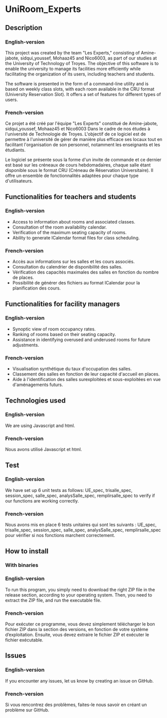 # UniRoom_Experts

## Description

### English-version
This project was created by the team "Les Experts," consisting of Amine-jabote, sidqui_youssef, Mohaaz45 and Nico6003, as part of our studies at the University of Technology of Troyes. The objective of this software is to enable the university to manage its facilities more efficiently while facilitating the organization of its users, including teachers and students.

The software is presented in the form of a command-line utility and is based on weekly class slots, with each room available in the CRU format (University Reservation Slot). It offers a set of features for different types of users.
### French-version
Ce projet a été créé par l'équipe "Les Experts" constitué de Amine-jabote, sidqui_youssef, Mohaaz45 et Nico6003 Dans le cadre de nos études à l'université de Technologie de Troyes. L'objectif de ce logiciel est de permettre à l'université de gérer de manière plus efficace ses locaux tout en facilitant l'organisation de son personnel, notamment les enseignants et les étudiants.

Le logiciel se présente sous la forme d'un invite de commande et ce dernier est basé sur les créneaux de cours hebdomadaires, chaque salle étant disponible sous le format CRU (Créneau de Réservation Universitaire). Il offre un ensemble de fonctionnalités adaptées pour chaque type d'utilisateurs.

## Functionalities for teachers and students
### English-version
   - Access to information about rooms and associated classes.
   - Consultation of the room availability calendar.
   - Verification of the maximum seating capacity of rooms.
   - Ability to generate ICalendar format files for class scheduling.

### French-version
   - Accès aux informations sur les salles et les cours associés.
   - Consultation du calendrier de disponibilité des salles.
   - Vérification des capacités maximales des salles en fonction du nombre de places.
   - Possibilité de générer des fichiers au format ICalendar pour la planification des cours.

## Functionalities for facility managers
### English-version
   - Synoptic view of room occupancy rates.
   - Ranking of rooms based on their seating capacity.
   - Assistance in identifying overused and underused rooms for future adjustments.

### French-version
   - Visualisation synthétique du taux d'occupation des salles.
   - Classement des salles en fonction de leur capacité d'accueil en places.
   - Aide à l'identification des salles surexploitées et sous-exploitées en vue d'aménagements futurs.
     
## Technologies used
### English-version
   We are using Javascript and html.

### French-version
   Nous avons utilisé Javascript et html.

## Test
### English-version
We have set up 6 unit tests as follows: UE_spec, trisalle_spec, session_spec, salle_spec, analysSalle_spec, remplirsalle_spec to verify if our functions are working correctly.

### French-version
Nous avons mis en place 6 tests unitaires qui sont les suivants : UE_spec, trisalle_spec, session_spec, salle_spec, analysSalle_spec, remplirsalle_spec pour vérifier si nos fonctions marchent correctement.

## How to install

### With binaries
### English-version
To run this program, you simply need to download the right ZIP file in the release section, according to your operating system. Then, you need to extract the ZIP file, and run the executable file.

### French-version
Pour exécuter ce programme, vous devez simplement télécharger le bon fichier ZIP dans la section des versions, en fonction de votre système d’exploitation. Ensuite, vous devez extraire le fichier ZIP et exécuter le fichier exécutable.

## Issues
### English-version
If you encounter any issues, let us know by creating an issue on GitHub.

### French-version
Si vous rencontrez des problèmes, faites-le nous savoir en créant un problème sur GitHub.
    
